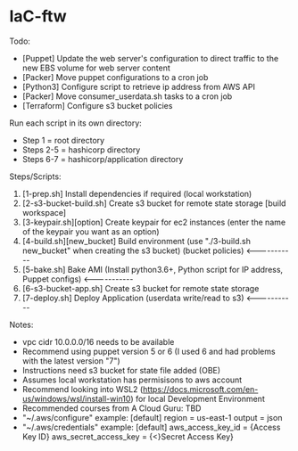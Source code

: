 # IaC-ftw

Todo:
- [Puppet] Update the web server's configuration to direct traffic to the new EBS volume for web server content
- [Packer] Move puppet configurations to a cron job
- [Python3] Configure script to retrieve ip address from AWS API
- [Packer] Move consumer_userdata.sh tasks to a cron job
- [Terraform] Configure s3 bucket policies

Run each script in its own directory:
- Step 1 = root directory
- Steps 2-5 = hashicorp directory
- Steps 6-7 = hashicorp/application directory

Steps/Scripts:
1. [1-prep.sh] Install dependencies if required (local workstation)
2. [2-s3-bucket-build.sh] Create s3 bucket for remote state storage [build workspace]
3. [3-keypair.sh][option] Create keypair for ec2 instances (enter the name of the keypair you want as an option)
4. [4-build.sh][new_bucket] Build environment (use "./3-build.sh new_bucket" when creating the s3 bucket) (bucket policies) <-----------
5. [5-bake.sh] Bake AMI (Install python3.6+, Python script for IP address, Puppet configs) <-----------
6. [6-s3-bucket-app.sh] Create s3 bucket for remote state storage
7. [7-deploy.sh] Deploy Application (userdata write/read to s3) <-----------

Notes:
- vpc cidr 10.0.0.0/16 needs to be available
- Recommend using puppet version 5 or 6 (I used 6 and had problems with the latest version "7")
- Instructions need s3 bucket for state file added (OBE)
- Assumes local workstation has permisisons to aws account
- Recommend looking into WSL2 (https://docs.microsoft.com/en-us/windows/wsl/install-win10) for local Development Environment
- Recommended courses from A Cloud Guru: TBD
- "~/.aws/configure" example:
    [default]
    region = us-east-1
    output = json
- "~/.aws/credentials" example:
    [default]
    aws_access_key_id = {Access Key ID}
    aws_secret_access_key = {<}Secret Access Key}
